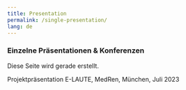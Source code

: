 ```yaml
---
title: Presentation
permalink: /single-presentation/
lang: de
---
```


### Einzelne Präsentationen & Konferenzen

Diese Seite wird gerade erstellt.

Projektpräsentation E-LAUTE, MedRen, München, Juli 2023
